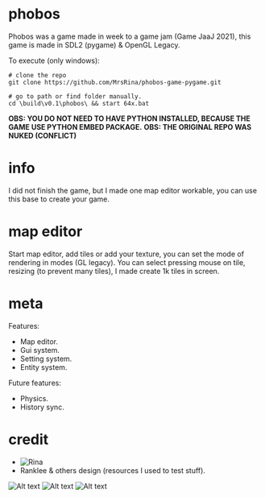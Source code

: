 # phobos
Phobos was a game made in week to a game jam (Game JaaJ 2021), this game is made in SDL2 (pygame) & OpenGL Legacy.

To execute (only windows):
```
# clone the repo
git clone https://github.com/MrsRina/phobos-game-pygame.git

# go to path or find folder manually.
cd \build\v0.1\phobos\ && start 64x.bat
```

**OBS: YOU DO NOT NEED TO HAVE PYTHON INSTALLED, BECAUSE THE GAME USE PYTHON EMBED PACKAGE.**
**OBS: THE ORIGINAL REPO WAS NUKED (CONFLICT)**

# info
I did not finish the game, but I made one map editor workable, you can use this base to create your game.

# map editor
Start map editor, add tiles or add your texture, you can set the mode of rendering in modes (GL legacy).
You can select pressing mouse on tile, resizing (to prevent many tiles), I made create 1k tiles in screen.

# meta
Features:
- Map editor.
- Gui system.
- Setting system.
- Entity system.

Future features:
- Physics.
- History sync.

# credit
- ![Rina](https://github.com/SirRina)
- Ranklee & others design (resources I used to test stuff).

![Alt text](/resources/splash/splash_main_menu.png?raw=true)
![Alt text](/resources/splash/splash_map_editor_empty.png?raw=true)
![Alt text](/resources/splash/splash_map_editor_modes.png?raw=true)
